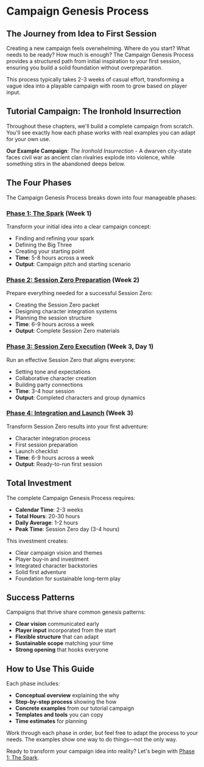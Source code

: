 # Campaign Genesis Process

## The Journey from Idea to First Session

Creating a new campaign feels overwhelming. Where do you start? What needs to be ready? How much is enough? The Campaign Genesis Process provides a structured path from initial inspiration to your first session, ensuring you build a solid foundation without overpreparation.

This process typically takes 2-3 weeks of casual effort, transforming a vague idea into a playable campaign with room to grow based on player input.

## Tutorial Campaign: The Ironhold Insurrection

Throughout these chapters, we'll build a complete campaign from scratch. You'll see exactly how each phase works with real examples you can adapt for your own use.

**Our Example Campaign**: *The Ironhold Insurrection* - A dwarven city-state faces civil war as ancient clan rivalries explode into violence, while something stirs in the abandoned deeps below.

## The Four Phases

The Campaign Genesis Process breaks down into four manageable phases:

### [Phase 1: The Spark](./genesis-phase-1-spark.md) (Week 1)
Transform your initial idea into a clear campaign concept:
- Finding and refining your spark
- Defining the Big Three
- Creating your starting point
- **Time**: 5-8 hours across a week
- **Output**: Campaign pitch and starting scenario

### [Phase 2: Session Zero Preparation](./genesis-phase-2-session-zero-prep.md) (Week 2)
Prepare everything needed for a successful Session Zero:
- Creating the Session Zero packet
- Designing character integration systems
- Planning the session structure
- **Time**: 6-9 hours across a week
- **Output**: Complete Session Zero materials

### [Phase 3: Session Zero Execution](./genesis-phase-3-session-zero.md) (Week 3, Day 1)
Run an effective Session Zero that aligns everyone:
- Setting tone and expectations
- Collaborative character creation
- Building party connections
- **Time**: 3-4 hour session
- **Output**: Completed characters and group dynamics

### [Phase 4: Integration and Launch](./genesis-phase-4-integration.md) (Week 3)
Transform Session Zero results into your first adventure:
- Character integration process
- First session preparation
- Launch checklist
- **Time**: 6-9 hours across a week
- **Output**: Ready-to-run first session

## Total Investment

The complete Campaign Genesis Process requires:
- **Calendar Time**: 2-3 weeks
- **Total Hours**: 20-30 hours
- **Daily Average**: 1-2 hours
- **Peak Time**: Session Zero day (3-4 hours)

This investment creates:
- Clear campaign vision and themes
- Player buy-in and investment
- Integrated character backstories
- Solid first adventure
- Foundation for sustainable long-term play

## Success Patterns

Campaigns that thrive share common genesis patterns:
- **Clear vision** communicated early
- **Player input** incorporated from the start  
- **Flexible structure** that can adapt
- **Sustainable scope** matching your time
- **Strong opening** that hooks everyone

## How to Use This Guide

Each phase includes:
- **Conceptual overview** explaining the why
- **Step-by-step process** showing the how
- **Concrete examples** from our tutorial campaign
- **Templates and tools** you can copy
- **Time estimates** for planning

Work through each phase in order, but feel free to adapt the process to your needs. The examples show one way to do things—not the only way.

Ready to transform your campaign idea into reality? Let's begin with [Phase 1: The Spark](./genesis-phase-1-spark.md).